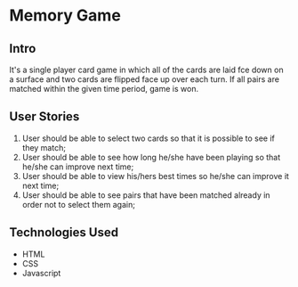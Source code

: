 # Memory Game
## Intro
It's a single player card game in which all of the cards are 
laid fce down on a surface and two cards are flipped face up over 
each turn. If all pairs are matched within the given time 
period, game is won.
## User Stories
1. User should be able to select two cards so that it is possible to see if they match;
2. User should be able to see how long he/she have been playing so that he/she can improve next time;
3. User should be able to view his/hers best times so he/she can improve it next time;
4. User should be able to see pairs that have been matched already in order not to select them again;
## Technologies Used
* HTML
* CSS
* Javascript
